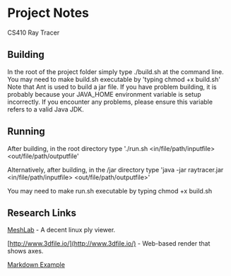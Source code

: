 Project Notes
=============
CS410 Ray Tracer

Building
------------
In the root of the project folder simply type ./build.sh at the command line.
You may need to make build.sh executable by 'typing chmod +x build.sh'
Note that Ant is used to build a jar file. If you have problem building, it is
probably because your JAVA_HOME environment variable is setup incorrectly. If 
you encounter any problems, please ensure this variable refers to a valid Java
JDK.

Running
------------
After building, in the root directory type './run.sh <in/file/path/inputfile> <out/file/path/outputfile'

Alternatively, after building, in the /jar directory type 'java -jar raytracer.jar <in/file/path/inputfile> <out/file/path/outputfile>'

You may need to make run.sh executable by typing chmod +x build.sh

Research Links
--------------
[MeshLab](http://meshlab.sourceforge.net/) - A decent linux ply viewer.

[http://www.3dfile.io/](http://www.3dfile.io/) - Web-based render that shows axes.

[Markdown Example](http://en.wikipedia.org/wiki/Markdown#Example)